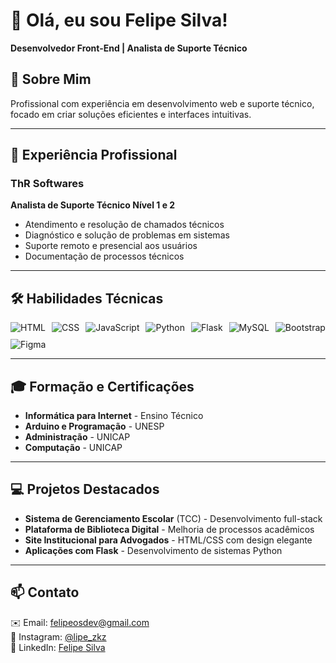 # 👋 Olá, eu sou Felipe Silva!  

**Desenvolvedor Front-End | Analista de Suporte Técnico**  

## 🚀 Sobre Mim  
Profissional com experiência em desenvolvimento web e suporte técnico, focado em criar soluções eficientes e interfaces intuitivas.  

---

## 💼 Experiência Profissional  
### **ThR Softwares**  
**Analista de Suporte Técnico Nível 1 e 2**  
- Atendimento e resolução de chamados técnicos  
- Diagnóstico e solução de problemas em sistemas  
- Suporte remoto e presencial aos usuários  
- Documentação de processos técnicos  

---

## 🛠 Habilidades Técnicas  
<div style="display: flex; gap: 10px; flex-wrap: wrap;">
    <img src="https://img.shields.io/badge/HTML5-E34F26?style=for-the-badge&logo=html5&logoColor=white" alt="HTML">
    <img src="https://img.shields.io/badge/CSS3-1572B6?style=for-the-badge&logo=css3&logoColor=white" alt="CSS">
    <img src="https://img.shields.io/badge/JavaScript-F7DF1E?style=for-the-badge&logo=javascript&logoColor=black" alt="JavaScript">
    <img src="https://img.shields.io/badge/Python-3776AB?style=for-the-badge&logo=python&logoColor=white" alt="Python">
    <img src="https://img.shields.io/badge/Flask-000000?style=for-the-badge&logo=flask&logoColor=white" alt="Flask">
    <img src="https://img.shields.io/badge/MySQL-4479A1?style=for-the-badge&logo=mysql&logoColor=white" alt="MySQL">
    <img src="https://img.shields.io/badge/Bootstrap-563D7C?style=for-the-badge&logo=bootstrap&logoColor=white" alt="Bootstrap">
    <img src="https://img.shields.io/badge/Figma-F24E1E?style=for-the-badge&logo=figma&logoColor=white" alt="Figma">
</div>

---

## 🎓 Formação e Certificações  
- **Informática para Internet** - Ensino Técnico  
- **Arduino e Programação** - UNESP  
- **Administração** - UNICAP  
- **Computação** - UNICAP  

---

## 💻 Projetos Destacados  
- **Sistema de Gerenciamento Escolar** (TCC) - Desenvolvimento full-stack  
- **Plataforma de Biblioteca Digital** - Melhoria de processos acadêmicos  
- **Site Institucional para Advogados** - HTML/CSS com design elegante  
- **Aplicações com Flask** - Desenvolvimento de sistemas Python  

---

## 📫 Contato  
✉️ Email: [felipeosdev@gmail.com](mailto:felipeosdev@gmail.com)  
📱 Instagram: [@lipe_zkz](https://instagram.com/lipe_zkz)  
💼 LinkedIn: [Felipe Silva](https://www.linkedin.com/in/felipe-oliveira-silva-9a064930b/)  

